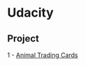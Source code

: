 # Udacity

## Project

1 - [Animal Trading Cards](https://github.com/salsan/Udacity/tree/master/nd001-fend/Animal%20Trading%20Cards)
